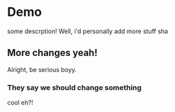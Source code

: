 # Demo

some descrption!
Well, i'd personally add more stuff sha

## More changes yeah!
Alright, be serious boyy.

### They say we should change something
cool eh?!
